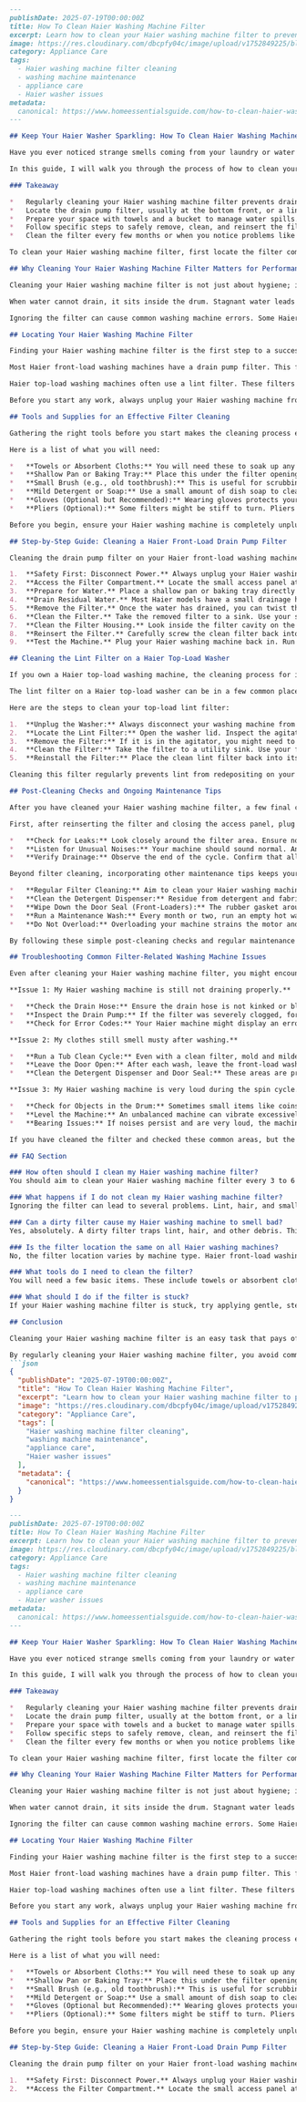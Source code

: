 ```markdown
---
publishDate: 2025-07-19T00:00:00Z
title: How To Clean Haier Washing Machine Filter
excerpt: Learn how to clean your Haier washing machine filter to prevent odors, improve drainage, and boost appliance performance. Keep your washer running smoothly.
image: https://res.cloudinary.com/dbcpfy04c/image/upload/v1752849225/blog_image_1752849225_o2znzn.webp
category: Appliance Care
tags:
  - Haier washing machine filter cleaning
  - washing machine maintenance
  - appliance care
  - Haier washer issues
metadata:
  canonical: https://www.homeessentialsguide.com/how-to-clean-haier-washing-machine-filter
---

## Keep Your Haier Washer Sparkling: How To Clean Haier Washing Machine Filter

Have you ever noticed strange smells coming from your laundry or water left in your Haier washing machine after a cycle? You are not alone. A dirty filter is often the hidden culprit. Keeping your washing machine filter clean is a simple task that makes a big difference. It helps your machine work better and lasts longer.

In this guide, I will walk you through the process of how to clean your Haier washing machine filter. We will explore why this maintenance task is important for appliance health. You will learn where to find the filter and what tools you need. I will provide clear, step-by-step instructions for a thorough clean. By the end, you will feel confident tackling this essential chore. Your laundry will thank you.

### Takeaway

*   Regularly cleaning your Haier washing machine filter prevents drainage issues and odors.
*   Locate the drain pump filter, usually at the bottom front, or a lint filter on top-load models.
*   Prepare your space with towels and a bucket to manage water spills.
*   Follow specific steps to safely remove, clean, and reinsert the filter.
*   Clean the filter every few months or when you notice problems like poor drainage.

To clean your Haier washing machine filter, first locate the filter compartment, typically at the bottom front. Place a shallow pan or towel underneath to catch water. Twist the filter counter-clockwise to remove it. Rinse the filter under running water to clear lint and debris. Clean the housing, then reinsert and secure the filter.

## Why Cleaning Your Haier Washing Machine Filter Matters for Performance

Cleaning your Haier washing machine filter is not just about hygiene; it is vital for your machine's health. A neglected filter can cause many frustrating problems. Over time, lint, hair, and small items like coins or buttons build up in the filter. This buildup blocks water flow. It stops your machine from draining properly.

When water cannot drain, it sits inside the drum. Stagnant water leads to foul odors that transfer to your clothes. You might notice your "clean" laundry smells musty. A clogged filter also forces the machine's pump to work harder. This extra strain can reduce the lifespan of your appliance. It also increases energy consumption.

Ignoring the filter can cause common washing machine errors. Some Haier models display error codes related to drainage issues. These codes tell you that something is wrong. Often, a simple filter cleaning resolves these errors. Regular maintenance prevents costly repairs. It keeps your Haier washing machine running smoothly. It makes sure your clothes come out fresh and truly clean every time. A clean filter ensures efficient operation and helps prevent problems like your Haier washing machine not draining properly. If you are experiencing drainage issues, a dirty filter is a common cause. Learn more about why your [Haier washing machine might not be draining](https://homeessentialsguide.com/why-is-my-haier-washing-machine-not-draining).

## Locating Your Haier Washing Machine Filter

Finding your Haier washing machine filter is the first step to a successful clean. The location of the filter depends on your machine type. Haier offers both front-load and top-load models. Each type typically has a different filter system. Knowing where to look saves you time and effort.

Most Haier front-load washing machines have a drain pump filter. This filter is usually found at the bottom front of the machine. It is often hidden behind a small access panel or a kick plate. You might need to gently pry open this cover. Look for a small, round cap that you can unscrew. This cap protects the filter itself.

Haier top-load washing machines often use a lint filter. These filters are not always in the same place as front-load models. Some top-loaders have a lint filter integrated into the agitator column. Other models have a removable mesh filter along the top rim of the drum. Check your owner's manual if you are unsure. The manual provides exact details for your specific model. Always consult it for precise filter locations and removal instructions.

Before you start any work, always unplug your Haier washing machine from the power outlet. Safety is very important. Turning off the power prevents accidental starting. It also protects you from electric shock. This simple step ensures your safety during the cleaning process.

## Tools and Supplies for an Effective Filter Cleaning

Gathering the right tools before you start makes the cleaning process easier. You do not need many special items to clean your Haier washing machine filter. Most things you probably already have around your home. Having everything ready saves you from stopping halfway through the task. Preparation is key for a smooth maintenance job.

Here is a list of what you will need:

*   **Towels or Absorbent Cloths:** You will need these to soak up any water that spills out. Even after draining, some water always remains in the filter housing.
*   **Shallow Pan or Baking Tray:** Place this under the filter opening to catch residual water. This prevents water from spreading on your floor. A small bucket also works well.
*   **Small Brush (e.g., old toothbrush):** This is useful for scrubbing away stubborn lint, gunk, and debris from the filter. Its small bristles can reach into tight spaces.
*   **Mild Detergent or Soap:** Use a small amount of dish soap to clean the filter. It helps cut through grime and remove odors.
*   **Gloves (Optional but Recommended):** Wearing gloves protects your hands from dirt and any lingering detergents. It also keeps your hands clean from the often slimy filter contents.
*   **Pliers (Optional):** Some filters might be stiff to turn. Pliers can give you extra grip if needed. Be careful not to damage the filter.

Before you begin, ensure your Haier washing machine is completely unplugged. This is a crucial safety step. Arrange your towels and pan under the filter access point. This setup creates a ready collection area for any water. Being prepared minimizes mess. It lets you focus on the cleaning task at hand. This step sets you up for a successful cleaning of your washing machine filter. For general washing machine filter cleaning tips that apply to many brands, you can also refer to our guide on [how to clean your washing machine filter](https://homeessentialsguide.com/how-to-clean-washing-machine-filter).

## Step-by-Step Guide: Cleaning a Haier Front-Load Drain Pump Filter

Cleaning the drain pump filter on your Haier front-load washing machine is a straightforward process. It helps ensure proper drainage and prevents future issues. Follow these steps carefully to clean it effectively. I will guide you through each stage to make it simple.

1.  **Safety First: Disconnect Power.** Always unplug your Haier washing machine from the power outlet. This prevents electric shock. You should never work on an appliance while it is plugged in.
2.  **Access the Filter Compartment.** Locate the small access panel at the bottom front of your Haier washing machine. It may be a small door or a kick plate. Use a flathead screwdriver or your fingers to gently pry it open.
3.  **Prepare for Water.** Place a shallow pan or baking tray directly under the filter opening. Also, have several towels ready. There will be residual water inside the drain pump housing. It can be quite a lot, so be prepared for a small flood.
4.  **Drain Residual Water.** Most Haier models have a small drainage hose near the main filter cap. Pull this hose out and remove its stopper. Let the water drain completely into your pan. This step is important to prevent a large mess when you remove the filter itself.
5.  **Remove the Filter.** Once the water has drained, you can twist the main filter cap. Turn it counter-clockwise until it comes out completely. Be gentle but firm. Some water may still trickle out, so keep your pan in place.
6.  **Clean the Filter.** Take the removed filter to a sink. Use your small brush, like an old toothbrush, to scrub away all lint, hair, coins, or other debris. Rinse it thoroughly under running water. Use a little mild detergent to clean any grime or mold. Make sure the filter screen is completely clear.
7.  **Clean the Filter Housing.** Look inside the filter cavity on the machine. Use a cloth to wipe away any gunk or residue you see. This area can get slimy and smelly. Ensure it is clean before reinserting the filter.
8.  **Reinsert the Filter.** Carefully screw the clean filter back into its housing. Turn it clockwise until it is snug. Do not overtighten it, as this can damage the threads. Replace the stopper on the drainage hose and push the hose back into its clip. Close the access panel.
9.  **Test the Machine.** Plug your Haier washing machine back in. Run a short rinse or drain cycle without any clothes. Check for leaks around the filter area. Listen for any unusual noises. This ensures everything is sealed properly and working as it should. Following these steps helps you effectively clean your Haier washing machine filter. This regular maintenance improves performance and prevents issues like poor drainage. For a visual guide or more general information on how to clean filters, you might find this article on [how to clean the filter on a Haier washing machine](https://homeessentialsguide.com/how-to-clean-filter-on-haier-washing-machine) helpful.

## Cleaning the Lint Filter on a Haier Top-Load Washer

If you own a Haier top-load washing machine, the cleaning process for its lint filter is slightly different. Top-loaders generally do not have a drain pump filter like front-load models. Instead, they often feature a lint filter designed to trap fibers directly from the wash water. This type of filter is usually simpler to access and clean.

The lint filter on a Haier top-load washer can be in a few common places. Often, you will find it integrated into the center agitator column. It might be a small removable mesh basket near the top of the agitator. Other models may have the lint filter located along the inner rim of the wash tub. Look for a small, removable screen or a section that can be unclipped. Your owner's manual will provide the exact location for your specific Haier model.

Here are the steps to clean your top-load lint filter:

1.  **Unplug the Washer:** Always disconnect your washing machine from power first. This ensures your safety throughout the cleaning process.
2.  **Locate the Lint Filter:** Open the washer lid. Inspect the agitator or the inner edge of the tub. The filter usually appears as a removable plastic part or a mesh screen.
3.  **Remove the Filter:** If it is in the agitator, you might need to pull it straight up. If it is on the tub rim, gently unclip it or slide it out. Some filters have a small tab or handle for easy removal.
4.  **Clean the Filter:** Take the filter to a utility sink. Use your fingers or a small brush to remove all trapped lint and debris. Rinse the filter thoroughly under running water until it is completely clear. You can use a mild soap to remove any stubborn grime.
5.  **Reinstall the Filter:** Place the clean lint filter back into its designated slot. Make sure it clicks securely into place or sits firmly in the agitator. A properly reinstalled filter ensures it can trap lint during future cycles.

Cleaning this filter regularly prevents lint from redepositing on your clothes. It also maintains water quality during the wash. You should aim to clean your top-load lint filter every few weeks, or as often as you do a thorough clean of your appliance. This simple maintenance step keeps your laundry fresh and lint-free. It helps your Haier washer perform at its best.

## Post-Cleaning Checks and Ongoing Maintenance Tips

After you have cleaned your Haier washing machine filter, a few final checks ensure everything is running perfectly. This part of the process is important. It confirms your hard work has paid off. It also helps you set up a routine for future maintenance. Your machine will thank you with efficient, problem-free service.

First, after reinserting the filter and closing the access panel, plug your Haier washing machine back in. Then, run a short test cycle. A "rinse and spin" cycle or a quick wash program works well. Pay close attention during this cycle.

*   **Check for Leaks:** Look closely around the filter area. Ensure no water is leaking. A small drip means the filter cap or drainage hose stopper is not fully tightened.
*   **Listen for Unusual Noises:** Your machine should sound normal. Any new grinding or whirring noises could indicate an issue. It might mean something is still trapped near the pump.
*   **Verify Drainage:** Observe the end of the cycle. Confirm that all water drains completely from the drum. This is the main goal of filter cleaning.

Beyond filter cleaning, incorporating other maintenance tips keeps your Haier washing machine in top shape.

*   **Regular Filter Cleaning:** Aim to clean your Haier washing machine filter every 3 to 6 months. If you wash often or have pets, clean it more frequently.
*   **Clean the Detergent Dispenser:** Residue from detergent and fabric softener builds up. This can cause clogs and odors. Pull out the dispenser drawer and clean it with warm water and soap.
*   **Wipe Down the Door Seal (Front-Loaders):** The rubber gasket around the door collects mold and mildew. Wipe it dry after each use. Periodically clean it with a mild bleach solution or specialized washer cleaner.
*   **Run a Maintenance Wash:** Every month or two, run an empty hot wash cycle. Add a cup of white vinegar or a machine cleaner to the detergent dispenser. This helps remove soap scum and bacteria from inside the drum.
*   **Do Not Overload:** Overloading your machine strains the motor and can leave excess lint. Follow your machine's capacity guidelines.

By following these simple post-cleaning checks and regular maintenance tips, you extend the life of your Haier washing machine. You prevent common problems. Your laundry will always come out smelling fresh and truly clean. Maintaining all components, including the water inlet valve, helps ensure overall machine health. If you are interested in comprehensive cleaning, consider learning [how to clean the water inlet valve on your Haier washing machine](https://homeessentialsguide.com/how-to-clean-water-inlet-valve-on-haier-washing-machine) too.

## Troubleshooting Common Filter-Related Washing Machine Issues

Even after cleaning your Haier washing machine filter, you might encounter some lingering issues. It is important to know how to troubleshoot these problems. Sometimes, the filter is not the only cause of a problem. Or, the issue is more severe than a simple clog. I can help you understand what steps to take next.

**Issue 1: My Haier washing machine is still not draining properly.**

*   **Check the Drain Hose:** Ensure the drain hose is not kinked or blocked. It should have a clear path to your drain pipe or sink. Make sure it is not pushed too far down into the standpipe. This can create a siphon effect and cause draining issues.
*   **Inspect the Drain Pump:** If the filter was severely clogged, foreign objects might have passed into the drain pump. The pump impeller could be blocked. You might need to access the pump itself to check it. This is a more advanced task.
*   **Check for Error Codes:** Your Haier machine might display an error code related to draining. Look up the code in your owner's manual. It gives specific insights into the problem. For instance, an E2 error code on a Haier machine often indicates a drainage problem.

**Issue 2: My clothes still smell musty after washing.**

*   **Run a Tub Clean Cycle:** Even with a clean filter, mold and mildew can build up inside the drum or detergent dispenser. Run a hot cycle with a washing machine cleaner or white vinegar. This sanitizes the internal components.
*   **Leave the Door Open:** After each wash, leave the front-load washer door slightly ajar. This allows air to circulate and prevents moisture buildup. Moisture causes odors.
*   **Clean the Detergent Dispenser and Door Seal:** These areas are prime spots for mold growth. Thoroughly clean them regularly.

**Issue 3: My Haier washing machine is very loud during the spin cycle.**

*   **Check for Objects in the Drum:** Sometimes small items like coins or keys escape the drum. They get lodged between the drum and the outer tub. This can cause banging noises during spin.
*   **Level the Machine:** An unbalanced machine can vibrate excessively. Use a level tool to check if your machine sits evenly on the floor. Adjust the leveling feet as needed.
*   **Bearing Issues:** If noises persist and are very loud, the machine's bearings might be failing. This is a serious issue that requires professional repair.

If you have cleaned the filter and checked these common areas, but the problem persists, it may be time to call a professional technician. Some issues are beyond simple DIY fixes. They require specialized tools or knowledge. Do not hesitate to seek expert help when needed. Taking action ensures your Haier washing machine gets the proper care it needs. If your Haier washing machine is making loud noises, there could be other reasons beyond a dirty filter. Learn more about [why your Haier washing machine is so loud](https://homeessentialsguide.com/why-is-my-haier-washing-machine-so-loud).

## FAQ Section

### How often should I clean my Haier washing machine filter?
You should aim to clean your Haier washing machine filter every 3 to 6 months. If you wash clothes frequently, have pets, or notice drainage issues, clean it more often. Regular cleaning prevents lint and debris buildup. It ensures optimal machine performance and extends its lifespan.

### What happens if I do not clean my Haier washing machine filter?
Ignoring the filter can lead to several problems. Lint, hair, and small items will clog it. This causes poor drainage, leaving water in the drum. Your clothes might come out smelling musty. The machine's pump may strain, potentially leading to costly repairs or a shorter appliance life.

### Can a dirty filter cause my Haier washing machine to smell bad?
Yes, absolutely. A dirty filter traps lint, hair, and other debris. This organic matter, combined with trapped water, creates a perfect breeding ground for mold, mildew, and bacteria. These organisms produce unpleasant, musty odors. These smells then transfer to your supposedly clean laundry.

### Is the filter location the same on all Haier washing machines?
No, the filter location varies by machine type. Haier front-load washing machines typically have a drain pump filter at the bottom front, often behind an access panel. Haier top-load washing machines usually have a lint filter in the agitator or along the rim of the wash drum. Always check your specific model's owner's manual for the exact location.

### What tools do I need to clean the filter?
You will need a few basic items. These include towels or absorbent cloths, a shallow pan or baking tray to catch water, a small brush (like an old toothbrush) for scrubbing, and mild detergent or soap. Gloves are optional but recommended for hygiene.

### What should I do if the filter is stuck?
If your Haier washing machine filter is stuck, try applying gentle, steady pressure counter-clockwise. You can also try using a pair of pliers for extra grip, but be careful not to overtighten. If it still won't budge, contact Haier customer support or a professional technician to avoid damaging the appliance.

## Conclusion

Cleaning your Haier washing machine filter is an easy task that pays off big time. It helps your machine work better. It keeps your clothes smelling fresh. We have gone through each step. You now know how to locate the filter, gather your tools, and clean both front-load and top-load models. You also understand why this maintenance is so important.

By regularly cleaning your Haier washing machine filter, you avoid common problems. These include bad odors, poor drainage, and potential machine breakdowns. This simple chore helps your appliance last longer. It saves you money on repairs. Make filter cleaning a part of your regular home maintenance. You are now ready to tackle this task with confidence. Keep your Haier washing machine running smoothly. Your laundry will always be clean and fresh. Take action today to ensure your Haier washer gives you the best performance.```
```json
{
  "publishDate": "2025-07-19T00:00:00Z",
  "title": "How To Clean Haier Washing Machine Filter",
  "excerpt": "Learn how to clean your Haier washing machine filter to prevent odors, improve drainage, and boost appliance performance. Keep your washer running smoothly.",
  "image": "https://res.cloudinary.com/dbcpfy04c/image/upload/v1752849225/blog_image_1752849225_o2znzn.webp",
  "category": "Appliance Care",
  "tags": [
    "Haier washing machine filter cleaning",
    "washing machine maintenance",
    "appliance care",
    "Haier washer issues"
  ],
  "metadata": {
    "canonical": "https://www.homeessentialsguide.com/how-to-clean-haier-washing-machine-filter"
  }
}
```
```markdown
---
publishDate: 2025-07-19T00:00:00Z
title: How To Clean Haier Washing Machine Filter
excerpt: Learn how to clean your Haier washing machine filter to prevent odors, improve drainage, and boost appliance performance. Keep your washer running smoothly.
image: https://res.cloudinary.com/dbcpfy04c/image/upload/v1752849225/blog_image_1752849225_o2znzn.webp
category: Appliance Care
tags:
  - Haier washing machine filter cleaning
  - washing machine maintenance
  - appliance care
  - Haier washer issues
metadata:
  canonical: https://www.homeessentialsguide.com/how-to-clean-haier-washing-machine-filter
---

## Keep Your Haier Washer Sparkling: How To Clean Haier Washing Machine Filter

Have you ever noticed strange smells coming from your laundry or water left in your Haier washing machine after a cycle? You are not alone. A dirty filter is often the hidden culprit. Keeping your washing machine filter clean is a simple task that makes a big difference. It helps your machine work better and lasts longer.

In this guide, I will walk you through the process of how to clean your Haier washing machine filter. We will explore why this maintenance task is important for appliance health. You will learn where to find the filter and what tools you need. I will provide clear, step-by-step instructions for a thorough clean. By the end, you will feel confident tackling this essential chore. Your laundry will thank you.

### Takeaway

*   Regularly cleaning your Haier washing machine filter prevents drainage issues and odors.
*   Locate the drain pump filter, usually at the bottom front, or a lint filter on top-load models.
*   Prepare your space with towels and a bucket to manage water spills.
*   Follow specific steps to safely remove, clean, and reinsert the filter.
*   Clean the filter every few months or when you notice problems like poor drainage.

To clean your Haier washing machine filter, first locate the filter compartment, typically at the bottom front. Place a shallow pan or towel underneath to catch water. Twist the filter counter-clockwise to remove it. Rinse the filter under running water to clear lint and debris. Clean the housing, then reinsert and secure the filter.

## Why Cleaning Your Haier Washing Machine Filter Matters for Performance

Cleaning your Haier washing machine filter is not just about hygiene; it is vital for your machine's health. A neglected filter can cause many frustrating problems. Over time, lint, hair, and small items like coins or buttons build up in the filter. This buildup blocks water flow. It stops your machine from draining properly.

When water cannot drain, it sits inside the drum. Stagnant water leads to foul odors that transfer to your clothes. You might notice your "clean" laundry smells musty. A clogged filter also forces the machine's pump to work harder. This extra strain can reduce the lifespan of your appliance. It also increases energy consumption.

Ignoring the filter can cause common washing machine errors. Some Haier models display error codes related to drainage issues. These codes tell you that something is wrong. Often, a simple filter cleaning resolves these errors. Regular maintenance prevents costly repairs. It keeps your Haier washing machine running smoothly. It makes sure your clothes come out fresh and truly clean every time. A clean filter ensures efficient operation and helps prevent problems like your Haier washing machine not draining properly. If you are experiencing drainage issues, a dirty filter is a common cause. Learn more about why your [Haier washing machine might not be draining](https://homeessentialsguide.com/why-is-my-haier-washing-machine-not-draining).

## Locating Your Haier Washing Machine Filter

Finding your Haier washing machine filter is the first step to a successful clean. The location of the filter depends on your machine type. Haier offers both front-load and top-load models. Each type typically has a different filter system. Knowing where to look saves you time and effort.

Most Haier front-load washing machines have a drain pump filter. This filter is usually found at the bottom front of the machine. It is often hidden behind a small access panel or a kick plate. You might need to gently pry open this cover. Look for a small, round cap that you can unscrew. This cap protects the filter itself.

Haier top-load washing machines often use a lint filter. These filters are not always in the same place as front-load models. Some top-loaders have a lint filter integrated into the agitator column. Other models have a removable mesh filter along the top rim of the drum. Check your owner's manual if you are unsure. The manual provides exact details for your specific model.

Before you start any work, always unplug your Haier washing machine from the power outlet. Safety is very important. Turning off the power prevents accidental starting. It also protects you from electric shock. This simple step ensures your safety during the cleaning process.

## Tools and Supplies for an Effective Filter Cleaning

Gathering the right tools before you start makes the cleaning process easier. You do not need many special items to clean your Haier washing machine filter. Most things you probably already have around your home. Having everything ready saves you from stopping halfway through the task. Preparation is key for a smooth maintenance job.

Here is a list of what you will need:

*   **Towels or Absorbent Cloths:** You will need these to soak up any water that spills out. Even after draining, some water always remains in the filter housing.
*   **Shallow Pan or Baking Tray:** Place this under the filter opening to catch residual water. This prevents water from spreading on your floor. A small bucket also works well.
*   **Small Brush (e.g., old toothbrush):** This is useful for scrubbing away stubborn lint, gunk, and debris from the filter. Its small bristles can reach into tight spaces.
*   **Mild Detergent or Soap:** Use a small amount of dish soap to clean the filter. It helps cut through grime and remove odors.
*   **Gloves (Optional but Recommended):** Wearing gloves protects your hands from dirt and any lingering detergents. It also keeps your hands clean from the often slimy filter contents.
*   **Pliers (Optional):** Some filters might be stiff to turn. Pliers can give you extra grip if needed. Be careful not to damage the filter.

Before you begin, ensure your Haier washing machine is completely unplugged. This is a crucial safety step. Arrange your towels and pan under the filter access point. This setup creates a ready collection area for any water. Being prepared minimizes mess. It lets you focus on the cleaning task at hand. This step sets you up for a successful cleaning of your washing machine filter. For general washing machine filter cleaning tips that apply to many brands, you can also refer to our guide on [how to clean your washing machine filter](https://homeessentialsguide.com/how-to-clean-washing-machine-filter).

## Step-by-Step Guide: Cleaning a Haier Front-Load Drain Pump Filter

Cleaning the drain pump filter on your Haier front-load washing machine is a straightforward process. It helps ensure proper drainage and prevents future issues. Follow these steps carefully to clean it effectively. I will guide you through each stage to make it simple.

1.  **Safety First: Disconnect Power.** Always unplug your Haier washing machine from the power outlet. This prevents electric shock. You should never work on an appliance while it is plugged in.
2.  **Access the Filter Compartment.** Locate the small access panel at the bottom front of your Haier washing machine. It may be a small door or a kick plate. Use a flathead